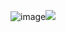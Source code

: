 ![image](https://github.com/user-attachments/assets/94ac889f-b27f-47a0-a59f-790feb9d87e6)<img src="https://private-user-images.githubusercontent.com/191635996/422769524-bd831ecf-651c-410b-a59f-8e03e5c643dd.jpg?jwt=eyJhbGciOiJIUzI1NiIsInR5cCI6IkpXVCJ9.eyJpc3MiOiJnaXRodWIuY29tIiwiYXVkIjoicmF3LmdpdGh1YnVzZXJjb250ZW50LmNvbSIsImtleSI6ImtleTUiLCJleHAiOjE3NDE5NTQxNDYsIm5iZiI6MTc0MTk1Mzg0NiwicGF0aCI6Ii8xOTE2MzU5OTYvNDIyNzY5NTI0LWJkODMxZWNmLTY1MWMtNDEwYi1hNTlmLThlMDNlNWM2NDNkZC5qcGc_WC1BbXotQWxnb3JpdGhtPUFXUzQtSE1BQy1TSEEyNTYmWC1BbXotQ3JlZGVudGlhbD1BS0lBVkNPRFlMU0E1M1BRSzRaQSUyRjIwMjUwMzE0JTJGdXMtZWFzdC0xJTJGczMlMkZhd3M0X3JlcXVlc3QmWC1BbXotRGF0ZT0yMDI1MDMxNFQxMjA0MDZaJlgtQW16LUV4cGlyZXM9MzAwJlgtQW16LVNpZ25hdHVyZT1iMTQ2MmQxN2U0MzQwMzQ2ODcyYWJkNzAzN2Y2MmU5NzNkZjg1ZGNjZjI2MTA1YjgwNjBkNmFmOWQ3YWUxMDJiJlgtQW16LVNpZ25lZEhlYWRlcnM9aG9zdCJ9.Ssg3KtK6qELh629LbrKdVHNC7c-QrZxPV344UoKckuQ">

